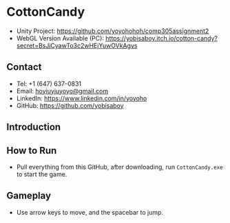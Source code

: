 # CottonCandy
- Unity Project: https://github.com/yoyohohoh/comp305assignment2
- WebGL Version Available (PC): https://yobisaboy.itch.io/cotton-candy?secret=BsJiCyawTo3c2wHEjYuwOVkAgvs

## Contact
- Tel: +1 (647) 637-0831
- Email: hoyiuyiuyoyo@gmail.com
- LinkedIn: https://www.linkedin.com/in/yoyoho
- GitHub: https://github.com/yobisaboy

## Introduction

## How to Run
- Pull everything from this GitHub, after downloading, run `CottonCandy.exe` to start the game.

## Gameplay
- Use arrow keys to move, and the spacebar to jump.
